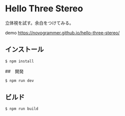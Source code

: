# Hello Three Stereo

立体視を試す。余白をつけてみる。

demo https://novogrammer.github.io/hello-three-stereo/

## インストール
```bash
$ npm install
```

##　開発
```bash
$ npm run dev
```

## ビルド
```bash
$ npm run build
```

